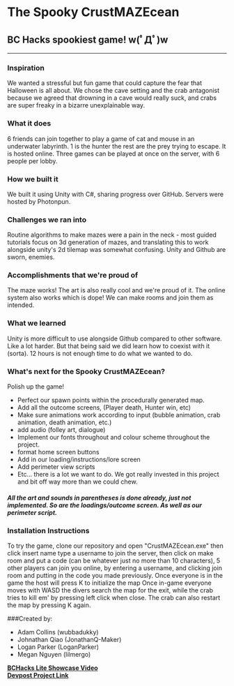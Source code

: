 # The Spooky CrustMAZEcean
## BC Hacks spookiest game! w(ﾟДﾟ)w

***

### Inspiration
We wanted a stressful but fun game that could capture the fear that Halloween is all about. We chose the cave setting and the crab antagonist because we agreed that drowning in a cave would really suck, and crabs are super freaky in a bizarre unexplainable way.

### What it does
6 friends can join together to play a game of cat and mouse in an underwater labyrinth. 1 is the hunter the rest are the prey trying to escape. It is hosted online. Three games can be played at once on the server, with 6 people per lobby.

### How we built it
We built it using Unity with C#, sharing progress over GitHub. Servers were hosted by Photonpun.

### Challenges we ran into
Routine algorithms to make mazes were a pain in the neck - most guided tutorials focus on 3d generation of mazes, and translating this to work alongside unity's 2d tilemap was somewhat confusing. Unity and Github are sworn, enemies.

### Accomplishments that we're proud of
The maze works! The art is also really cool and we're proud of it. The online system also works which is dope! We can make rooms and join them as intended.

### What we learned
Unity is more difficult to use alongside Github compared to other software. Like a lot harder. But that being said we did learn how to coexist with it (sorta). 12 hours is not enough time to do what we wanted to do.

### What's next for the Spooky CrustMAZEcean?
Polish up the game!

- Perfect our spawn points within the procedurally generated map.
- Add all the outcome screens, (Player death, Hunter win, etc)
- Make sure animations work according to input (bubble animation, crab animation, death animation, etc.)
- add audio (folley art, dialogue)
- Implement our fonts throughout and colour scheme throughout the project.
- format home screen buttons
- Add in our loading/instructions/lore screen
- Add perimeter view scripts
- Etc... there is a lot we want to do. We got really invested in this project and bit off way more than we could chew.

##### All the art and sounds in parentheses is done already, just not implemented. So are the loadings/outcome screen. As well as our perimeter script.

### Installation Instructions
To try the game, clone our repository and open "CrustMAZEcean.exe" then click insert name type a username to join the server, then click on make room and put a code (can be whatever just no more than 10 characters), 5 other players can join you online, by entering a username, and clicking join room and putting in the code you made previously. Once everyone is in the game the host will press K to initialize the map
Once in-game everyone moves with WASD the divers search the map for the exit, while the crab tries to kill em' by pressing left click when close. The crab can also restart the map by pressing K again.

###Created by:
- Adam Collins (wubbadukky)
- Johnathan Qiao (JonathanQ-Maker)
- Logan Parker (LoganParker)
- Megan Nguyen (lilmergo)

**[BCHacks Lite Showcase Video](https://youtu.be/J4-2irPT1ps)**   
**[Devpost Project Link](https://devpost.com/software/the-spooky-crustmazecean)**   
